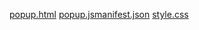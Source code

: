 
[popup.html](https://github.com/user-attachments/files/22325282/popup.html)
[popup.js](https://github.com/user-attachments/files/22325283/popup.js)[manifest.json](https://github.com/user-attachments/files/22325286/manifest.json)
[style.css](https://github.com/user-attachments/files/22325284/style.css)
